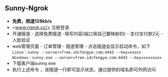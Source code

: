 ## Sunny-Ngrok 
- **免费，限速128kb/s**
- <www.ngrok.cc/> 注册登录
- 开通隧道 - 选择免费隧道 -填写内容(端口填自己要映射的) - 支付宝付款2元 - 人脸验证 
- web管理页面 - 订单管理 - 隧道管理 -  点击隧道会显示启动命令，如下  
    `Linux：sunny --server=free.idcfengye.com:4443 --key=xxxxx`  
    `Windows：sunny.exe --server=free.idcfengye.com:4443 --key=xxxxxxxx`
- 下载客户端sunny.exe 
- 执行上述命令 ，该隧道一行即可显示状态，通过提供的域名即可外网访问
## 